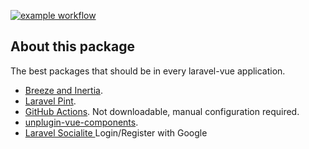 [![example workflow](https://github.com/glisandro/laravel-vue-core/actions/workflows/tests.yml/badge.svg)](https://github.com/glisandro/laravel-vue-core/actions)

## About this package

The best packages that should be in every laravel-vue application.

- [Breeze and Inertia](https://laravel.com/docs/11.x/starter-kits#breeze-and-inertia).
- [Laravel Pint](https://laravel.com/docs/11.x/pint).
- [GitHub Actions](https://github.com/glisandro/laravel-vue-core/actions). Not downloadable, manual configuration required.
- [unplugin-vue-components](https://github.com/unplugin/unplugin-vue-components). 
- [Laravel Socialite ](https://laravel.com/docs/11.x/socialite) Login/Register with Google
